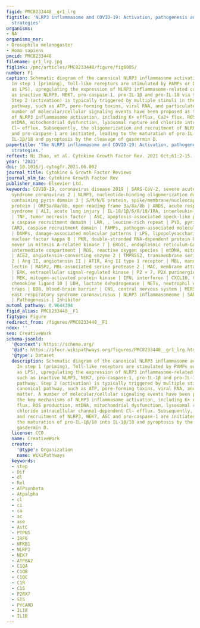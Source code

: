 ```yaml
---
figid: PMC8233448__gr1_lrg
figtitle: 'NLRP3 inflammasome and COVID-19: Activation, pathogenesis and therapeutic
  strategies'
organisms:
- NA
organisms_ner:
- Drosophila melanogaster
- Homo sapiens
pmcid: PMC8233448
filename: gr1_lrg.jpg
figlink: /pmc/articles/PMC8233448/figure/fig0005/
number: F1
caption: Schematic diagram of the canonical NLRP3 inflammasome activation mechanisms.
  In step 1 (priming), Toll-like receptors are stimulated by PAMPs or DAMPs (such
  as LPS), upregulating the expression of NLRP3 inflammasome-related components such
  as inactive NLRP3, NEK7, pro-caspase-1, pro-IL-1β and pro-IL-18 via the NF-κB pathway.
  Step 2 (activation) is typically triggered by multiple stimuli in the canonical
  pathway, such as ATP, pore-forming toxins, viral RNA, and particulate matter. A
  number of molecular/cellular signaling events have been proposed as the key mechanisms
  of NLRP3 inflammasome activation, including K+ efflux, Ca2+ flux, ROS production,
  mtDNA, mitochondrial dysfunction, lysosomal rupture and chloride intracellular channel-dependent
  Cl− efflux. Subsequently, the oligomerization and recruitment of NLRP3, NEK7, ASC
  and pro-caspase-1 are initiated, leading to the maturation of pro-IL-1β/18 into
  IL-1β/18 and pyroptosis by the cleavage of gasdermin D.
papertitle: 'The NLRP3 inflammasome and COVID-19: Activation, pathogenesis and therapeutic
  strategies.'
reftext: Ni Zhao, et al. Cytokine Growth Factor Rev. 2021 Oct;61:2-15.
year: '2021'
doi: 10.1016/j.cytogfr.2021.06.002
journal_title: Cytokine & Growth Factor Reviews
journal_nlm_ta: Cytokine Growth Factor Rev
publisher_name: Elsevier Ltd.
keywords: COVID-19, coronavirus disease 2019 | SARS-CoV-2, severe acute respiratory
  syndrome coronavirus 2 | NLRP3, nucleotide-binding oligomerization domain-like receptor
  containing pyrin domain 3 | S/M/N/E protein, spike/membrane/nucleocapsid/envelope
  protein | ORF3a/8a/8b, open reading frame 3a/8a/8b | ARDS, acute respiratory distress
  syndrome | ALI, acute lung injury | IL-18/1β/6/8/10/1RA, interleukin-18/1β/6/8/10/1RA
  | TNF, tumor necrosis factor | ASC, apoptosis-associated speck-like protein containing
  a caspase recruitment domain | LRR, , leucine-rich repeat | PYD, pyrin domain |
  CARD, caspase recruitment domain | PAMPs, pathogen-associated molecular patterns
  | DAMPs, damage-associated molecular patterns | LPS, lipopolysaccharide | NF-κB,
  nuclear factor kappa B | PKR, double-stranded RNA-dependent protein kinase | NEK7,
  never in mitosis A-related kinase 7 | ERGIC, endoplasmic reticulum-Golgi apparatus
  intermediate compartment | ROS, reactive oxygen species | mtDNA, mitochondrial DNA
  | ACE2, angiotensin-converting enzyme 2 | TMPRSS2, transmembrane serine protease
  2 | Ang II, angiotensin II | AT1R, Ang II type 1 receptor | MBL, mannan-binding
  lectin | MASP2, MBL-associated serine protease 2 | MAC, membrane attack complex
  | ERK, extracellular signal-regulated kinase | P2 × 7, P2X purinergic receptor 7
  | MEK, mitogen-activated protein kinase | IFN, interferon | CXCL10, C-X-C motif
  chemokine ligand 10 | LDH, lactate dehydrogenase | NETs, neutrophil extracellular
  traps | BBB, blood-brain barrier | CNS, central nervous system | MERS-CoV, middle
  east respiratory syndrome coronavirusus | NLRP3 inflammasomeome | SARS-CoV-2 | COVID-19
  | Pathogenesis | Inhibitor
automl_pathway: 0.9644394
figid_alias: PMC8233448__F1
figtype: Figure
redirect_from: /figures/PMC8233448__F1
ndex: ''
seo: CreativeWork
schema-jsonld:
  '@context': https://schema.org/
  '@id': https://pfocr.wikipathways.org/figures/PMC8233448__gr1_lrg.html
  '@type': Dataset
  description: Schematic diagram of the canonical NLRP3 inflammasome activation mechanisms.
    In step 1 (priming), Toll-like receptors are stimulated by PAMPs or DAMPs (such
    as LPS), upregulating the expression of NLRP3 inflammasome-related components
    such as inactive NLRP3, NEK7, pro-caspase-1, pro-IL-1β and pro-IL-18 via the NF-κB
    pathway. Step 2 (activation) is typically triggered by multiple stimuli in the
    canonical pathway, such as ATP, pore-forming toxins, viral RNA, and particulate
    matter. A number of molecular/cellular signaling events have been proposed as
    the key mechanisms of NLRP3 inflammasome activation, including K+ efflux, Ca2+
    flux, ROS production, mtDNA, mitochondrial dysfunction, lysosomal rupture and
    chloride intracellular channel-dependent Cl− efflux. Subsequently, the oligomerization
    and recruitment of NLRP3, NEK7, ASC and pro-caspase-1 are initiated, leading to
    the maturation of pro-IL-1β/18 into IL-1β/18 and pyroptosis by the cleavage of
    gasdermin D.
  license: CC0
  name: CreativeWork
  creator:
    '@type': Organization
    name: WikiPathways
  keywords:
  - step
  - Dif
  - dl
  - Rel
  - ATPsynbeta
  - Atpalpha
  - cl
  - ci
  - ca
  - ac
  - ase
  - AstC
  - PTPN5
  - IRF6
  - NFKB1
  - NLRP3
  - NEK7
  - ATP8A2
  - C1QA
  - C1QB
  - C1QC
  - C1R
  - C1S
  - P2RX7
  - STS
  - PYCARD
  - IL18
  - IL1B
---
```

